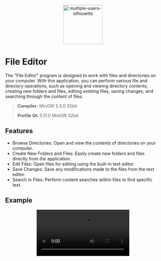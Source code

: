 
<p align="center">
  <a href="https://github.com/imitatehappiness/QtFileEditor">
      <img width="128" alt="multiple-users-silhouette" src="https://cdn-icons-png.flaticon.com/512/9693/9693552.png">
  </a>
  <h3 align="center"></h3>
</p>

# File Editor

The "File Editor" program is designed to work with files and directories on your computer. With this application, you can perform various file and directory operations, such as opening and viewing directory contents, creating new folders and files, editing existing files, saving changes, and searching through the content of files.

>**Compiler:**  MinGW 5.3.0 32bit
>
>**Profile Qt:**  5.11.0 MinGW 32bit

## Features
+ Browse Directories: Open and view the contents of directories on your computer.
+ Create New Folders and Files: Easily create new folders and files directly from the application.
+ Edit Files: Open files for editing using the built-in text editor.
+ Save Changes: Save any modifications made to the files from the text editor.
+ Search in Files: Perform content searches within files to find specific text.

## Example

<div align="center">
  <video src="https://github.com/imitatehappiness/QtFileEditor/assets/79199956/1935116e-e237-4e88-9ee9-b25be625d7b2"/>
<div/>







